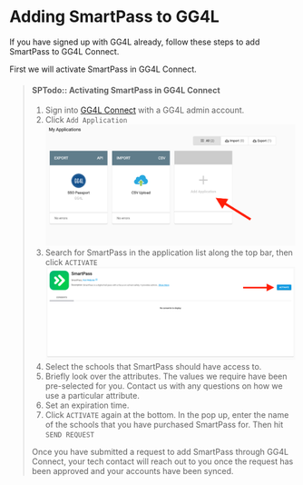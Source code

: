 # Adding SmartPass to GG4L

If you have signed up with GG4L already, follow these steps to add SmartPass to GG4L Connect.

First we will activate SmartPass in GG4L Connect.
> #### SPTodo:: Activating SmartPass in GG4L Connect
> 1. Sign into [GG4L Connect](https://gg4l.edutone.net/) with a GG4L admin account.
> 2. Click `Add Application`
>    ![add app](../imgs/gg4l_add_app.png)
> 3. Search for SmartPass in the application list along the top bar, then click `ACTIVATE`
>    ![gg4l_activate](../imgs/gg4l_activate.png)
> 4. Select the schools that SmartPass should have access to.
> 5. Briefly look over the attributes. The values we require have been pre-selected for you. Contact us with any
>    questions on how we use a particular attribute. 
> 6. Set an expiration time.
> 7. Click `ACTIVATE` again at the bottom. In the pop up, enter the name of the schools that you have purchased SmartPass for. Then hit `SEND REQUEST`
> 
> Once you have submitted a request to add SmartPass through GG4L Connect, your tech contact will reach out to you once
> the request has been approved and your accounts have been synced.